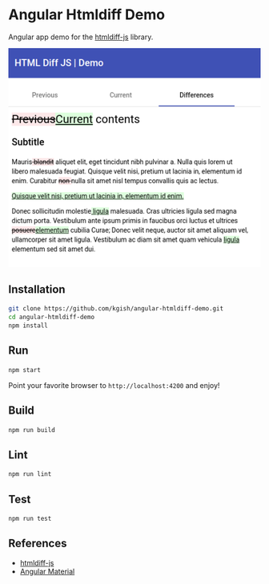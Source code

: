 # Angular Htmldiff Demo

Angular app demo for the [htmldiff-js](https://github.com/dfoverdx/htmldiff-js) library.

![](images/screenshot.png)

## Installation

```bash
git clone https://github.com/kgish/angular-htmldiff-demo.git
cd angular-htmldiff-demo
npm install
```

## Run

```bash
npm start
```

Point your favorite browser to `http://localhost:4200` and enjoy!

## Build

```bash
npm run build
```

## Lint

```bash
npm run lint
```

## Test

```bash
npm run test
```

## References

* [htmldiff-js](https://github.com/dfoverdx/htmldiff-js)
* [Angular Material](https://material.angular.io/)
